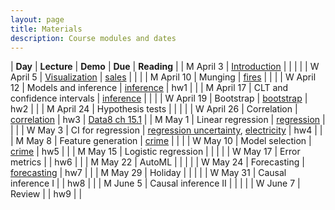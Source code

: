 ```yaml
---
layout: page
title: Materials
description: Course modules and dates
---
```


| **Day** | **Lecture** | **Demo** | **Due** | **Reading** |
| M April 3 | [Introduction](lectures/intro.pdf) |  |  |  |
| W April 5 | [Visualization](#) | [sales](https://colab.research.google.com/github/stanford-mse-125/demos/blob/main/sales.ipynb) |  |  |
| M April 10 | Munging                                       | [fires](https://colab.research.google.com/github/stanford-mse-125/demos/blob/main/fires.ipynb) |     |         |
| W April 12 | Models and inference                          | [inference](https://colab.research.com/github/stanford-mse-125/demos/blob/main/inference.ipynb) | hw1    |         |
| M April 17 | CLT and confidence intervals                  | [inference](https://colab.research.com/github/stanford-mse-125/demos/blob/main/inference.ipynb) |     |         |
| W April 19 | Bootstrap                                     | [bootstrap](https://colab.research.google.com/github/stanford-mse-125/demos/blob/main/bootstrap.ipynb)   |  hw2   |         |
| M April 24 | Hypothesis tests                              |      |     |         |
| W April 26 | Correlation                                   | [correlation](https://colab.research.google.com/github/stanford-mse-125/demos/blob/main/correlation.ipynb)     |  hw3   | [Data8 ch 15.1](https://inferentialthinking.com/chapters/15/1/Correlation.html)        |
| M May 1    | Linear regression                             | [regression](https://colab.research.com/github/stanford-mse-125/demos/blob/main/regression.ipynb) |     |         |
| W May 3    | CI for regression                             | [regression uncertainty](https://colab.research.com/github/stanford-mse-125/demos/blob/main/regression-uncertainty.ipynb), [electricity](https://colab.research.com/github/stanford-mse-125/demos/blob/main/electricity.ipynb) |  hw4   |         |
| M May 8    | Feature generation                            | [crime](https://colab.research.com/github/stanford-mse-125/demos/blob/main/crime.ipynb) |     |         |
| W May 10   | Model selection                               | [crime](https://colab.research.com/github/stanford-mse-125/demos/blob/main/crime.ipynb) | hw5    |         |
| M May 15   | Logistic regression                           |      |     |         |
| W May 17   | Error metrics                                   |      | hw6    |         |
| M May 22   | AutoML                                |      |     |         |
| W May 24   | Forecasting                                | [forecasting](https://colab.research.com/github/stanford-mse-125/demos/blob/main/forecasting.ipynb) | hw7    |         |
| M May 29   | Holiday                                       |      |     |         |
| W May 31   | Causal inference I                            |      | hw8    |         |
| M June 5   | Causal inference II                           |      |     |         |
| W June 7   | Review                                        |      | hw9    |         |
